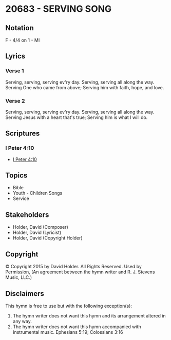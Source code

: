 # 20683 - SERVING SONG

## Notation

F - 4/4 on 1 - MI

## Lyrics

### Verse 1

Serving, serving, serving ev'ry day. Serving, serving all along the way. Serving One who came from above; Serving him with faith, hope, and love.

### Verse 2

Serving, serving, serving ev'ry day. Serving, serving all along the way. Serving Jesus with a heart that's true; Serving him is what I will do.


## Scriptures

### I Peter 4:10

- [I Peter 4:10](https://www.biblegateway.com/passage/?search=I%20Peter%204%3A10)


## Topics

- Bible
- Youth - Children Songs
- Service

## Stakeholders

- Holder, David (Composer)
- Holder, David (Lyricist)
- Holder, David (Copyright Holder)

## Copyright

© Copyright 2015 by David Holder. All Rights Reserved. Used by Permission,
(An agreement between the hymn writer and R. J. Stevens Music, LLC.)

## Disclaimers

This hymn is free to use but with the following exception(s):
1. The hymn writer does not want this hymn and its arrangement altered in any way.
2. The hymn writer does not want this hymn accompanied with instrumental music.
Ephesians 5:19; Colossians 3:16

